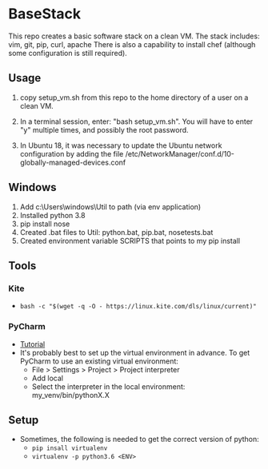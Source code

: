 # BaseStack
This repo creates a basic software stack on a clean VM. The stack
includes:
  vim, git, pip, curl, apache
There is also a capability to install chef (although some configuration
is still required).

## Usage

1. copy setup_vm.sh from this repo to the home directory of a user on
a clean VM.

2.  In a terminal session, enter: "bash setup_vm.sh".
You will have to enter "y" multiple times, and possibly the root password.

3. In Ubuntu 18, it was necessary to update the Ubuntu network configuration by adding the file /etc/NetworkManager/conf.d/10-globally-managed-devices.conf

## Windows
1. Add c:\Users\windows\Util to path (via env application)
2. Installed python 3.8
3. pip install nose
4. Created .bat files to Util: python.bat, pip.bat, nosetests.bat
5. Created environment variable SCRIPTS that points to my pip install

## Tools
### Kite
- ``bash -c "$(wget -q -O - https://linux.kite.com/dls/linux/current)"``
### PyCharm
- [Tutorial](https://www.tutorialspoint.com/pycharm/pycharm_tutorial.pdf)
- It's probably best to set up the virtual environment in advance. To get PyCharm to use an existing virtual environment:
  - File > Settings > Project > Project interpreter
  - Add local
  - Select the interpreter in the local environment: my_venv/bin/pythonX.X

## Setup
- Sometimes, the following is needed to get the correct version of python:
  - ``pip insall virtualenv``
  - ``virtualenv -p python3.6 <ENV>``
